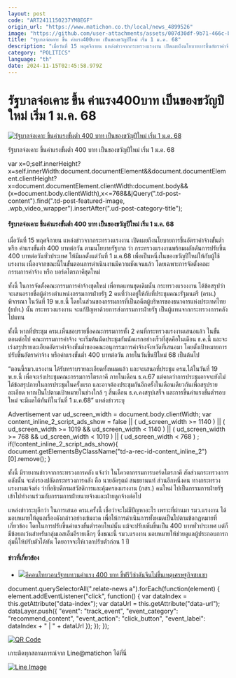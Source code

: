 ```yaml
---
layout: post
code: "ART2411150237YM8EGF"
origin_url: "https://www.matichon.co.th/local/news_4899526"
image: "https://github.com/user-attachments/assets/007d30df-9b71-466c-bf82-428de7d70cb3"
title: "รัฐบาลจ่อเคาะ ขึ้น ค่าแรง400บาท เป็นของขวัญปีใหม่ เริ่ม 1 ม.ค. 68"
description: "เมื่อวันที่ 15 พฤศจิกายน แหล่งข่าวจากกระทรวงแรงงาน เปิดเผยถึงนโยบายการขึ้นอัตราค่าจ้างขั้นต่ำ หรือ ค่าแรงขั้นต่ำ 400 บาทต่อวัน ตามนโยบายรัฐบาล ว่า"
category: "POLITICS"
language: "th"
date: 2024-11-15T02:45:58.979Z
---
```


# รัฐบาลจ่อเคาะ ขึ้น ค่าแรง400บาท เป็นของขวัญปีใหม่ เริ่ม 1 ม.ค. 68

[![รัฐบาลจ่อเคาะ ขึ้นค่าแรงขั้นต่ำ 400 บาท เป็นของขวัญปีใหม่ เริ่ม 1 ม.ค. 68](https://www.matichon.co.th/wp-content/uploads/2024/11/101-12.jpg "101")](https://www.matichon.co.th/wp-content/uploads/2024/11/101-12.jpg)

รัฐบาลจ่อเคาะ ขึ้นค่าแรงขั้นต่ำ 400 บาท เป็นของขวัญปีใหม่ เริ่ม 1 ม.ค. 68

var x=0;self.innerHeight?x=self.innerWidth:document.documentElement&&document.documentElement.clientHeight?x=document.documentElement.clientWidth:document.body&&(x=document.body.clientWidth),x<=768&&jQuery(".td-post-content").find(".td-post-featured-image, .wpb\_video\_wrapper").insertAfter(".ud-post-category-title");

#### **รัฐบาลจ่อเคาะ ขึ้นค่าแรงขั้นต่ำ 400 บาท เป็นของขวัญปีใหม่ เริ่ม 1 ม.ค. 68**

เมื่อวันที่ 15 พฤศจิกายน แหล่งข่าวจากกระทรวงแรงงาน เปิดเผยถึงนโยบายการขึ้นอัตราค่าจ้างขั้นต่ำ หรือ ค่าแรงขั้นต่ำ 400 บาทต่อวัน ตามนโยบายรัฐบาล ว่า กระทรวงแรงงานพร้อมผลักดันการปรับขึ้น 400 บาทต่อวันทั่วประเทศ ให้มีผลตั้งแต่วันที่ 1 ม.ค.68 เพื่อเป็นหนึ่งในของขวัญปีใหม่ให้กับผู้ใช้แรงงาน เนื่องจากขณะนี้ในขั้นตอนการดำเนินงานมีความชัดเจนแล้ว โดยเฉพาะการจัดตั้งคณะกรรมการค่าจ้าง หรือ บอร์ดไตรภาคีชุดใหม่

ทั้งนี้ ในการจัดตั้งคณะกรรมการค่าจ้างชุดใหม่ เพื่อทดแทนชุดเดิมนั้น กระทรวงแรงงงาน ได้ข้อสรุปว่า จะเสนอรายชื่อผู้ดำรงตำแหน่งกรรมการฝ่ายรัฐ 2 คนที่ว่างอยู่ให้กับที่ประชุมคณะรัฐมนตรี (ครม.) พิจารณา ในวันที่ 19 พ.ย.นี้ โดยในส่วนของกรรมการที่เป็นอดีตผู้บริหารของธนาคารแห่งประเทศไทย (ธปท.) นั้น กระทรวงแรงงาน จะแก้ปัญหาด้วยการส่งกรรมการฝ่ายรัฐ เป็นผู้แทนจากกระทรวงการคลังไปแทน

ทั้งนี้ หากที่ประชุม ครม.เห็นชอบรายชื่อคณะกรรมการทั้ง 2 คนที่กระทรวงแรงงานเสนอแล้ว ในขั้นตอนต่อไป คณะกรรมการค่าจ้าง จะเริ่มต้นนัดประชุมกันนัดแรกอย่างเร็วที่สุดคือในเดือน ธ.ค.นี้ และจะเร่งสรุปรายละเอียดอัตราค่าจ้างขั้นต่ำของคณะอนุกรรมการค่าจ้างจังหวัดที่เสนอมา โดยตั้งเป้าหมายการปรับขึ้นอัตราค่าจ้าง หรือค่าแรงขั้นต่ำ 400 บาทต่อวัน ภายในวันขึ้นปีใหม่ 68 เป็นต้นไป

“ตอนนี้รมว.แรงงาน ได้รับทราบรายละเอียดทั้งหมดแล้ว และจะเสนอที่ประชุม ครม.ได้ในวันที่ 19 พ.ย.นี้ เพื่อจะเร่งประชุมคณะกรรมการไตรภาคี ภายในเดือน ธ.ค.67 แต่คาดว่าการประชุมอาจจะยังไม่ได้ข้อสรุปภายในการประชุมในครั้งแรก และอาจต้องประชุมกันอีกครั้งในเดือนเดียวกันเพื่อสรุปรายละเอียด หากเป็นไปตามเป้าหมายในช่วงใกล้ ๆ สิ้นเดือน ธ.ค.คงสรุปเสร็จ และการขึ้นค่าแรงขั้นต่ำรอบใหม่ จะมีผลได้ทันทีในวันที่ 1 ม.ค.68” แหล่งข่าวระบุ

Advertisement var ud\_screen\_width = document.body.clientWidth; var content\_inline\_2\_script\_ads\_show = false || ( ud\_screen\_width >= 1140 ) || ( ud\_screen\_width >= 1019 && ud\_screen\_width < 1140 ) || ( ud\_screen\_width >= 768 && ud\_screen\_width < 1019 ) || ( ud\_screen\_width < 768 ) ; if(!content\_inline\_2\_script\_ads\_show){ document.getElementsByClassName("td-a-rec-id-content\_inline\_2")\[0\].remove(); }

ทั้งนี้ มีรายงานข่าวจากกระทรวงการคลัง แจ้งว่า ในโควตากรรมการบอร์ดไตรภาคี สัดส่วนกระทรวงการคลังนั้น จะส่งรองปลัดกระทรวงการคลัง คือ นายอัครุตม์ สนธยานนท์ ส่วนอีกหนึ่งคน ทางกระทรวงแรงงานแจ้งส่ง ว่าที่อธิบดีกรมสวัสดิการและคุ้มครองแรงงาน (กสร.) คนใหม่ ไปเป็นกรรมการฝ่ายรัฐ เข้าไปทำงานร่วมกับกรรมการฝ่ายนายจ้างและฝ่ายลูกจ้างต่อไป

แหล่งข่าวระบุอีกว่า ในการเสนอ ครม.ครั้งนี้ เชื่อว่าจะไม่มีปัญหาอะไร เพราะที่ผ่านมา รมว.แรงงาน ได้มอบหมายให้ดูแลเรื่องดังกล่าวอย่างเข้มงวด เพื่อให้การดำเนินการทั้งหมดเป็นไปตามข้อกฎหมายที่เกี่ยวข้อง โดยในการปรับขึ้นค่าแรงขั้นต่ำรอบใหม่นั้น แม้จะปรับเพิ่มขึ้นเป็น 400 บาททั่วประเทศ แต่ก็มีข้อยกเว้นสำหรับกลุ่มเอสเอ็มอีรายเล็กๆ ซึ่งขณะนี้ รมว.แรงงาน มอบหมายให้ช่วยดูแลผู้ประกอบการกลุ่มนี้ให้ปรับตัวได้ทัน โดยอาจจะให้เวลาปรับตัวก่อน 1 ปี

#### ข่าวที่เกี่ยวข้อง

*   [![](https://www.matichon.co.th/wp-content/uploads/2023/06/ธนิต-โสรัตน์1.jpg)อีคอนไทยวอนรัฐทบทวนค่าแรง 400 บาท ชี้ฟรีวีซ่าดันจีนไม่ขึ้นเหตุเศรษฐกิจซบเซา](https://www.matichon.co.th/economy/news_4183840)

document.querySelectorAll(".relate-news a").forEach(function(element) { element.addEventListener("click", function() { var dataIndex = this.getAttribute("data-index"); var dataUrl = this.getAttribute("data-url"); dataLayer.push({ "event": "track\_event", "event\_category": "recommend\_content", "event\_action": "click\_button", "event\_label": dataIndex + " | " + dataUrl }); }); });

[![QR Code](https://www.matichon.co.th/wp-content/uploads/2023/07/wob1371z.jpg)](https://lin.ee/ht0nDxX)

เกาะติดทุกสถานการณ์จาก Line@matichon ได้ที่นี่

[![Line Image](https://www.matichon.co.th/wp-content/uploads/2023/07/th.png)](https://lin.ee/ht0nDxX)